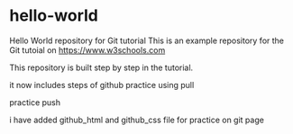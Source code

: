 # hello-world
Hello World repository for Git tutorial
This is an example repository for the Git tutoial on https://www.w3schools.com

This repository is built step by step in the tutorial.

it now includes steps of github
practice using pull

practice push

i have added github_html and github_css file for practice on git page